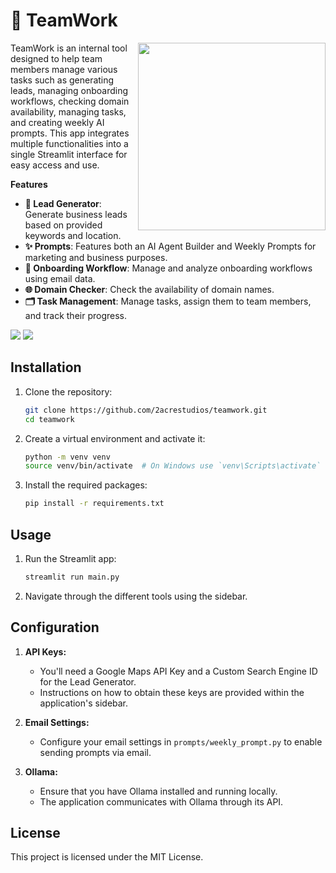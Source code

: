 # 🐴 TeamWork

<img src="https://2acrestudios.com/wp-content/uploads/2024/07/00007-872985090.png" style="width: 300px;" align="right" />

TeamWork is an internal tool designed to help team members manage various tasks such as generating leads, managing onboarding workflows, checking domain availability, managing tasks, and creating weekly AI prompts. This app integrates multiple functionalities into a single Streamlit interface for easy access and use.

**Features**

- **🎯 Lead Generator**: Generate business leads based on provided keywords and location.
- **✨ Prompts**: Features both an AI Agent Builder and Weekly Prompts for marketing and business purposes. 
- **🚀 Onboarding Workflow**: Manage and analyze onboarding workflows using email data.
- **🌐 Domain Checker**: Check the availability of domain names.
- **🗂️ Task Management**: Manage tasks, assign them to team members, and track their progress.

<img src="https://2acrestudios.com/wp-content/uploads/2024/07/Screenshot-2024-07-05-at-5.21.21 AM-2.png" />

<img src="https://2acrestudios.com/wp-content/uploads/2024/07/Screenshot-2024-07-05-at-5.21.30 AM-2.png" />

## Installation

1. Clone the repository:

    ```bash
    git clone https://github.com/2acrestudios/teamwork.git
    cd teamwork
    ```

2. Create a virtual environment and activate it:

    ```bash
    python -m venv venv
    source venv/bin/activate  # On Windows use `venv\Scripts\activate`
    ```

3. Install the required packages:

    ```bash
    pip install -r requirements.txt
    ```

## Usage

1. Run the Streamlit app:

    ```bash
    streamlit run main.py
    ```

2. Navigate through the different tools using the sidebar.

## Configuration

1. **API Keys:**
   - You'll need a Google Maps API Key and a Custom Search Engine ID for the Lead Generator.
   - Instructions on how to obtain these keys are provided within the application's sidebar.

2. **Email Settings:**
   - Configure your email settings in `prompts/weekly_prompt.py` to enable sending prompts via email.

3. **Ollama:**
   - Ensure that you have Ollama installed and running locally. 
   - The application communicates with Ollama through its API.

## License

This project is licensed under the MIT License.
